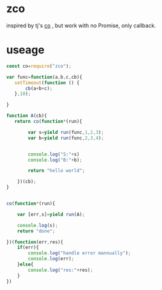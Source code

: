 # zco

inspired by tj's [co](https://github.com/tj/co) , but work with no Promise, only callback.


# useage

```javascript
const co=require("zco");

var func=function(a,b,c,cb){
   setTimeout(function () {
       cb(a+b+c);
   },10);

}

function A(cb){
   return co(function*(run){

        var s=yield run(func,1,2,3);
        var b=yield run(func,2,3,4);


        console.log("S:"+s)
        console.log("B:"+b);

        return "hello world";

    })(cb);
}


co(function*(run){

    var [err,s]=yield run(A);

    console.log(s);
    return "done";

})(function(err,res){
    if(err){
        console.log("handle error mannually");
        console.log(err);
    }else{
        console.log("res:"+res);
    }
})

```